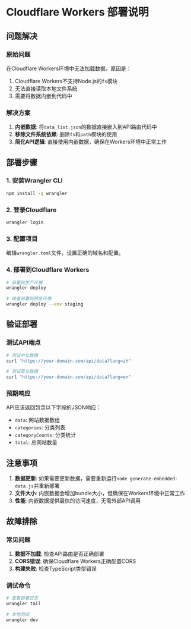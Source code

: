 # Cloudflare Workers 部署说明

## 问题解决

### 原始问题
在Cloudflare Workers环境中无法加载数据，原因是：
1. Cloudflare Workers不支持Node.js的`fs`模块
2. 无法直接读取本地文件系统
3. 需要将数据内嵌到代码中

### 解决方案
1. **内嵌数据**: 将`data_list.json`的数据直接嵌入到API路由代码中
2. **移除文件系统依赖**: 删除`fs`和`path`模块的使用
3. **简化API逻辑**: 直接使用内嵌数据，确保在Workers环境中正常工作

## 部署步骤

### 1. 安装Wrangler CLI
```bash
npm install -g wrangler
```

### 2. 登录Cloudflare
```bash
wrangler login
```

### 3. 配置项目
编辑`wrangler.toml`文件，设置正确的域名和配置。

### 4. 部署到Cloudflare Workers
```bash
# 部署到生产环境
wrangler deploy

# 或者部署到预览环境
wrangler deploy --env staging
```

## 验证部署

### 测试API端点
```bash
# 测试中文数据
curl "https://your-domain.com/api/data?lang=zh"

# 测试英文数据
curl "https://your-domain.com/api/data?lang=en"
```

### 预期响应
API应该返回包含以下字段的JSON响应：
- `data`: 网站数据数组
- `categories`: 分类列表
- `categoryCounts`: 分类统计
- `total`: 总网站数量

## 注意事项

1. **数据更新**: 如果需要更新数据，需要重新运行`node generate-embedded-data.js`并重新部署
2. **文件大小**: 内嵌数据会增加bundle大小，但确保在Workers环境中正常工作
3. **性能**: 内嵌数据提供最快的访问速度，无需外部API调用

## 故障排除

### 常见问题
1. **数据不加载**: 检查API路由是否正确部署
2. **CORS错误**: 确保Cloudflare Workers正确配置CORS
3. **构建失败**: 检查TypeScript类型错误

### 调试命令
```bash
# 查看部署日志
wrangler tail

# 本地测试
wrangler dev
```
